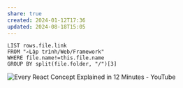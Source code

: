 ```yaml
---
share: true
created: 2024-01-12T17:36
updated: 2024-08-18T15:05
---
```


```dataview
LIST rows.file.link
FROM "✍️Lập trình/Web/Framework" 
WHERE file.name!=this.file.name
GROUP BY split(file.folder, "/")[3]
```

![Every React Concept Explained in 12 Minutes - YouTube](https://www.youtube.com/watch?v=wIyHSOugGGw)